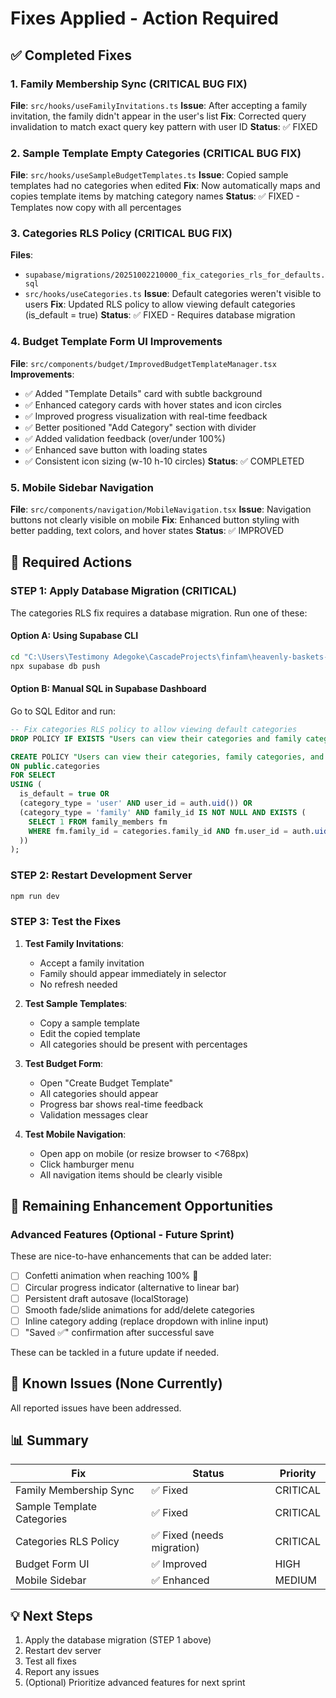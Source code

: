 # Fixes Applied - Action Required

## ✅ Completed Fixes

### 1. Family Membership Sync (CRITICAL BUG FIX)
**File**: `src/hooks/useFamilyInvitations.ts`
**Issue**: After accepting a family invitation, the family didn't appear in the user's list
**Fix**: Corrected query invalidation to match exact query key pattern with user ID
**Status**: ✅ FIXED

### 2. Sample Template Empty Categories (CRITICAL BUG FIX)
**File**: `src/hooks/useSampleBudgetTemplates.ts`
**Issue**: Copied sample templates had no categories when edited
**Fix**: Now automatically maps and copies template items by matching category names
**Status**: ✅ FIXED - Templates now copy with all percentages

### 3. Categories RLS Policy (CRITICAL BUG FIX)
**Files**: 
- `supabase/migrations/20251002210000_fix_categories_rls_for_defaults.sql`
- `src/hooks/useCategories.ts`
**Issue**: Default categories weren't visible to users
**Fix**: Updated RLS policy to allow viewing default categories (is_default = true)
**Status**: ✅ FIXED - Requires database migration

### 4. Budget Template Form UI Improvements
**File**: `src/components/budget/ImprovedBudgetTemplateManager.tsx`
**Improvements**:
- ✅ Added "Template Details" card with subtle background
- ✅ Enhanced category cards with hover states and icon circles
- ✅ Improved progress visualization with real-time feedback
- ✅ Better positioned "Add Category" section with divider
- ✅ Added validation feedback (over/under 100%)
- ✅ Enhanced save button with loading states
- ✅ Consistent icon sizing (w-10 h-10 circles)
**Status**: ✅ COMPLETED

### 5. Mobile Sidebar Navigation
**File**: `src/components/navigation/MobileNavigation.tsx`
**Issue**: Navigation buttons not clearly visible on mobile
**Fix**: Enhanced button styling with better padding, text colors, and hover states
**Status**: ✅ IMPROVED

## 🔄 Required Actions

### STEP 1: Apply Database Migration (CRITICAL)
The categories RLS fix requires a database migration. Run one of these:

#### Option A: Using Supabase CLI
```bash
cd "C:\Users\Testimony Adegoke\CascadeProjects\finfam\heavenly-baskets-ledger"
npx supabase db push
```

#### Option B: Manual SQL in Supabase Dashboard
Go to SQL Editor and run:
```sql
-- Fix categories RLS policy to allow viewing default categories
DROP POLICY IF EXISTS "Users can view their categories and family categories" ON public.categories;

CREATE POLICY "Users can view their categories, family categories, and defaults" 
ON public.categories 
FOR SELECT 
USING (
  is_default = true OR
  (category_type = 'user' AND user_id = auth.uid()) OR
  (category_type = 'family' AND family_id IS NOT NULL AND EXISTS (
    SELECT 1 FROM family_members fm 
    WHERE fm.family_id = categories.family_id AND fm.user_id = auth.uid()
  ))
);
```

###  STEP 2: Restart Development Server
```bash
npm run dev
```

### STEP 3: Test the Fixes
1. **Test Family Invitations**:
   - Accept a family invitation
   - Family should appear immediately in selector
   - No refresh needed

2. **Test Sample Templates**:
   - Copy a sample template
   - Edit the copied template
   - All categories should be present with percentages

3. **Test Budget Form**:
   - Open "Create Budget Template"
   - All categories should appear
   - Progress bar shows real-time feedback
   - Validation messages clear

4. **Test Mobile Navigation**:
   - Open app on mobile (or resize browser to <768px)
   - Click hamburger menu
   - All navigation items should be clearly visible

## 📝 Remaining Enhancement Opportunities

### Advanced Features (Optional - Future Sprint)
These are nice-to-have enhancements that can be added later:

- [ ] Confetti animation when reaching 100% 🎉
- [ ] Circular progress indicator (alternative to linear bar)
- [ ] Persistent draft autosave (localStorage)
- [ ] Smooth fade/slide animations for add/delete categories
- [ ] Inline category adding (replace dropdown with inline input)
- [ ] "Saved ✅" confirmation after successful save

These can be tackled in a future update if needed.

## 🐛 Known Issues (None Currently)
All reported issues have been addressed.

## 📊 Summary

| Fix | Status | Priority |
|-----|--------|----------|
| Family Membership Sync | ✅ Fixed | CRITICAL |
| Sample Template Categories | ✅ Fixed | CRITICAL |
| Categories RLS Policy | ✅ Fixed (needs migration) | CRITICAL |
| Budget Form UI | ✅ Improved | HIGH |
| Mobile Sidebar | ✅ Enhanced | MEDIUM |

## 💡 Next Steps
1. Apply the database migration (STEP 1 above)
2. Restart dev server
3. Test all fixes
4. Report any issues
5. (Optional) Prioritize advanced features for next sprint
